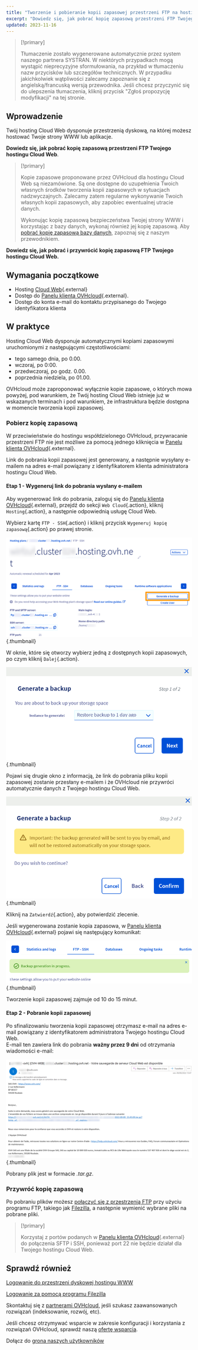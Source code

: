 ```yaml
---
title: "Tworzenie i pobieranie kopii zapasowej przestrzeni FTP na hostingu Cloud Web"
excerpt: "Dowiedz się, jak pobrać kopię zapasową przestrzeni FTP Twojego hostingu Cloud Web"
updated: 2023-11-16
---
```


> [!primary]
>
> Tłumaczenie zostało wygenerowane automatycznie przez system naszego partnera SYSTRAN. W niektórych przypadkach mogą wystąpić nieprecyzyjne sformułowania, na przykład w tłumaczeniu nazw przycisków lub szczegółów technicznych. W przypadku jakichkolwiek wątpliwości zalecamy zapoznanie się z angielską/francuską wersją przewodnika. Jeśli chcesz przyczynić się do ulepszenia tłumaczenia, kliknij przycisk "Zgłoś propozycję modyfikacji" na tej stronie.
>

## Wprowadzenie

Twój hosting Cloud Web dysponuje przestrzenią dyskową, na której możesz hostować Twoje strony WWW lub aplikacje.

**Dowiedz się, jak pobrać kopię zapasową przestrzeni FTP Twojego hostingu Cloud Web**.

> [!primary]
> 
> Kopie zapasowe proponowane przez OVHcloud dla hostingu Cloud Web są niezamówione. Są one dostępne do uzupełnienia Twoich własnych środków tworzenia kopii zapasowych w sytuacjach nadzwyczajnych. Zalecamy zatem regularne wykonywanie Twoich własnych kopii zapasowych, aby zapobiec ewentualnej utracie danych.
> 
> Wykonując kopię zapasową bezpieczeństwa Twojej strony WWW i korzystając z bazy danych, wykonaj również jej kopię zapasową. Aby [pobrać kopię zapasową bazy danych](/pages/web_cloud/web_hosting/sql_database_export), zapoznaj się z naszym przewodnikiem.
> 

**Dowiedz się, jak pobrać i przywrócić kopię zapasową FTP Twojego hostingu Cloud Web.**

## Wymagania początkowe

- Hosting [Cloud Web](/links/web/hosting-cloud-web-offer){.external}
- Dostęp do [Panelu klienta OVHcloud](/links/manager){.external}.
- Dostęp do konta e-mail do kontaktu przypisanego do Twojego identyfikatora klienta

## W praktyce

Hosting Cloud Web dysponuje automatycznymi kopiami zapasowymi uruchomionymi z następującymi częstotliwościami:

- tego samego dnia, po 0.00.
- wczoraj, po 0:00.
- przedwczoraj, po godz. 0.00.
- poprzednia niedziela, po 01.00.

OVHcloud może zaproponować wyłącznie kopie zapasowe, o których mowa powyżej, pod warunkiem, że Twój hosting Cloud Web istnieje już w wskazanych terminach i pod warunkiem, że infrastruktura będzie dostępna w momencie tworzenia kopii zapasowej.

### Pobierz kopię zapasową

W przeciwieństwie do hostingu współdzielonego OVHcloud, przywracanie przestrzeni FTP nie jest możliwe za pomocą jednego kliknięcia w [Panelu klienta OVHcloud](/links/manager){.external}.

Link do pobrania kopii zapasowej jest generowany, a następnie wysyłany e-mailem na adres e-mail powiązany z identyfikatorem klienta administratora hostingu Cloud Web.

#### Etap 1 - Wygeneruj link do pobrania wysłany e-mailem

Aby wygenerować link do pobrania, zaloguj się do [Panelu klienta OVHcloud](/links/manager){.external}, przejdź do sekcji `Web Cloud`{.action}, kliknij `Hosting`{.action}, a następnie odpowiednią usługę Cloud Web. 

Wybierz kartę `FTP - SSH`{.action} i kliknij przycisk `Wygeneruj kopię zapasową`{.action} po prawej stronie.

![kopia zapasowa](/pages/assets/screens/control_panel/product-selection/web-cloud/cloud-web/ftp-ssh/generate-a-backup.png){.thumbnail}

W oknie, które się otworzy wybierz jedną z dostępnych kopii zapasowych, po czym kliknij `Dalej`{.action}.

![kopia zapasowa](/pages/assets/screens/control_panel/product-selection/web-cloud/cloud-web/ftp-ssh/generate-a-backup-step-1.png){.thumbnail}

Pojawi się drugie okno z informacją, że link do pobrania pliku kopii zapasowej zostanie przesłany e-mailem i że OVHcloud nie przywróci automatycznie danych z Twojego hostingu Cloud Web.

![kopia zapasowa](/pages/assets/screens/control_panel/product-selection/web-cloud/cloud-web/ftp-ssh/generate-a-backup-step-2.png){.thumbnail}

Kliknij na `Zatwierdź`{.action}, aby potwierdzić zlecenie.

Jeśli wygenerowana zostanie kopia zapasowa, w [Panelu klienta OVHcloud](/links/manager){.external} pojawi się następujący komunikat:

![kopia zapasowa](/pages/assets/screens/control_panel/product-selection/web-cloud/cloud-web/ftp-ssh/message-backup-progress.png){.thumbnail}

Tworzenie kopii zapasowej zajmuje od 10 do 15 minut.

#### Etap 2 - Pobranie kopii zapasowej

Po sfinalizowaniu tworzenia kopii zapasowej otrzymasz e-mail na adres e-mail powiązany z identyfikatorem administratora Twojego hostingu Cloud Web.<br>
E-mail ten zawiera link do pobrania **ważny przez 9 dni** od otrzymania wiadomości e-mail:

![kopia zapasowa](/pages/assets/screens/control_panel/product-selection/web-cloud/email-sending-to-customer/cloud-web/backup-information.png){.thumbnail}

Pobrany plik jest w formacie *.tar.gz*.

### Przywróć kopię zapasową

Po pobraniu plików możesz [połączyć się z przestrzenią FTP](/pages/web_cloud/web_hosting/ftp_connection) przy użyciu programu FTP, takiego jak [Filezilla](/pages/web_cloud/web_hosting/ftp_filezilla_user_guide), a następnie wymienić wybrane pliki na pobrane pliki.

> [!primary]
>
> Korzystaj z portów podanych w [Panelu klienta OVHcloud](/links/manager){.external} do połączenia SFTP i SSH, ponieważ port 22 nie będzie działał dla Twojego hostingu Cloud Web.
>

## Sprawdź również 

[Logowanie do przestrzeni dyskowej hostingu WWW](/pages/web_cloud/web_hosting/ftp_connection)

[Logowanie za pomocą programu Filezilla](/pages/web_cloud/web_hosting/ftp_filezilla_user_guide)

Skontaktuj się z [partnerami OVHcloud](/links/partner), jeśli szukasz zaawansowanych rozwiązań (indeksowanie, rozwój, etc).

Jeśli chcesz otrzymywać wsparcie w zakresie konfiguracji i korzystania z rozwiązań OVHcloud, sprawdź naszą [ofertę wsparcia](/links/support).

Dołącz do [grona naszych użytkowników](/links/community)